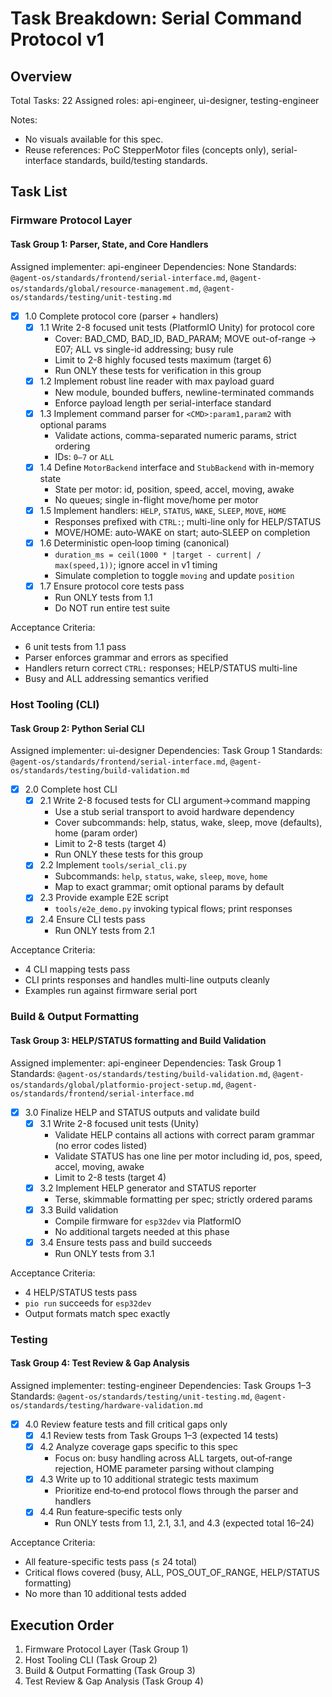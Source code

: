 # Task Breakdown: Serial Command Protocol v1

## Overview
Total Tasks: 22
Assigned roles: api-engineer, ui-designer, testing-engineer

Notes:
- No visuals available for this spec.
- Reuse references: PoC StepperMotor files (concepts only), serial-interface standards, build/testing standards.

## Task List

### Firmware Protocol Layer

#### Task Group 1: Parser, State, and Core Handlers
Assigned implementer: api-engineer
Dependencies: None
Standards: `@agent-os/standards/frontend/serial-interface.md`, `@agent-os/standards/global/resource-management.md`, `@agent-os/standards/testing/unit-testing.md`

- [x] 1.0 Complete protocol core (parser + handlers)
  - [x] 1.1 Write 2-8 focused unit tests (PlatformIO Unity) for protocol core
    - Cover: BAD_CMD, BAD_ID, BAD_PARAM; MOVE out-of-range → E07; ALL vs single-id addressing; busy rule
    - Limit to 2-8 highly focused tests maximum (target 6)
    - Run ONLY these tests for verification in this group
  - [x] 1.2 Implement robust line reader with max payload guard
    - New module, bounded buffers, newline-terminated commands
    - Enforce payload length per serial-interface standard
  - [x] 1.3 Implement command parser for `<CMD>:param1,param2` with optional params
    - Validate actions, comma-separated numeric params, strict ordering
    - IDs: `0–7` or `ALL`
  - [x] 1.4 Define `MotorBackend` interface and `StubBackend` with in-memory state
    - State per motor: id, position, speed, accel, moving, awake
    - No queues; single in-flight move/home per motor
  - [x] 1.5 Implement handlers: `HELP`, `STATUS`, `WAKE`, `SLEEP`, `MOVE`, `HOME`
    - Responses prefixed with `CTRL:`; multi-line only for HELP/STATUS
    - MOVE/HOME: auto‑WAKE on start; auto‑SLEEP on completion
  - [x] 1.6 Deterministic open‑loop timing (canonical)
    - `duration_ms = ceil(1000 * |target - current| / max(speed,1))`; ignore accel in v1 timing
    - Simulate completion to toggle `moving` and update `position`
  - [x] 1.7 Ensure protocol core tests pass
    - Run ONLY tests from 1.1
    - Do NOT run entire test suite

Acceptance Criteria:
- 6 unit tests from 1.1 pass
- Parser enforces grammar and errors as specified
- Handlers return correct `CTRL:` responses; HELP/STATUS multi-line
- Busy and ALL addressing semantics verified

### Host Tooling (CLI)

#### Task Group 2: Python Serial CLI
Assigned implementer: ui-designer
Dependencies: Task Group 1
Standards: `@agent-os/standards/frontend/serial-interface.md`, `@agent-os/standards/testing/build-validation.md`

- [x] 2.0 Complete host CLI
  - [x] 2.1 Write 2-8 focused tests for CLI argument→command mapping
    - Use a stub serial transport to avoid hardware dependency
    - Cover subcommands: help, status, wake, sleep, move (defaults), home (param order)
    - Limit to 2-8 tests (target 4)
    - Run ONLY these tests for this group
  - [x] 2.2 Implement `tools/serial_cli.py`
    - Subcommands: `help`, `status`, `wake`, `sleep`, `move`, `home`
    - Map to exact grammar; omit optional params by default
  - [x] 2.3 Provide example E2E script
    - `tools/e2e_demo.py` invoking typical flows; print responses
  - [x] 2.4 Ensure CLI tests pass
    - Run ONLY tests from 2.1

Acceptance Criteria:
- 4 CLI mapping tests pass
- CLI prints responses and handles multi-line outputs cleanly
- Examples run against firmware serial port

### Build & Output Formatting

#### Task Group 3: HELP/STATUS formatting and Build Validation
Assigned implementer: api-engineer
Dependencies: Task Group 1
Standards: `@agent-os/standards/testing/build-validation.md`, `@agent-os/standards/global/platformio-project-setup.md`, `@agent-os/standards/frontend/serial-interface.md`

- [x] 3.0 Finalize HELP and STATUS outputs and validate build
  - [x] 3.1 Write 2-8 focused unit tests (Unity)
    - Validate HELP contains all actions with correct param grammar (no error codes listed)
    - Validate STATUS has one line per motor including id, pos, speed, accel, moving, awake
    - Limit to 2-8 tests (target 4)
  - [x] 3.2 Implement HELP generator and STATUS reporter
    - Terse, skimmable formatting per spec; strictly ordered params
  - [x] 3.3 Build validation
    - Compile firmware for `esp32dev` via PlatformIO
    - No additional targets needed at this phase
  - [x] 3.4 Ensure tests pass and build succeeds
    - Run ONLY tests from 3.1

Acceptance Criteria:
- 4 HELP/STATUS tests pass
- `pio run` succeeds for `esp32dev`
- Output formats match spec exactly

### Testing

#### Task Group 4: Test Review & Gap Analysis
Assigned implementer: testing-engineer
Dependencies: Task Groups 1–3
Standards: `@agent-os/standards/testing/unit-testing.md`, `@agent-os/standards/testing/hardware-validation.md`

- [x] 4.0 Review feature tests and fill critical gaps only
  - [x] 4.1 Review tests from Task Groups 1–3 (expected 14 tests)
  - [x] 4.2 Analyze coverage gaps specific to this spec
    - Focus on: busy handling across ALL targets, out‑of‑range rejection, HOME parameter parsing without clamping
  - [x] 4.3 Write up to 10 additional strategic tests maximum
    - Prioritize end‑to‑end protocol flows through the parser and handlers
  - [x] 4.4 Run feature‑specific tests only
    - Run ONLY tests from 1.1, 2.1, 3.1, and 4.3 (expected total 16–24)

Acceptance Criteria:
- All feature-specific tests pass (≤ 24 total)
- Critical flows covered (busy, ALL, POS_OUT_OF_RANGE, HELP/STATUS formatting)
- No more than 10 additional tests added

## Execution Order
1. Firmware Protocol Layer (Task Group 1)
2. Host Tooling CLI (Task Group 2)
3. Build & Output Formatting (Task Group 3)
4. Test Review & Gap Analysis (Task Group 4)
